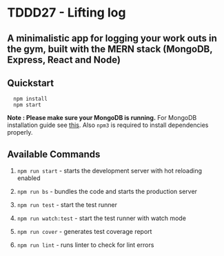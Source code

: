 # TDDD27 - Lifting log
## A minimalistic app for logging your work outs in the gym, built with the MERN stack (MongoDB, Express, React and Node)

## Quickstart

```
  npm install
  npm start
```

**Note : Please make sure your MongoDB is running.** For MongoDB installation guide see [this](https://docs.mongodb.org/v3.0/installation/). Also `npm3` is required to install dependencies properly.

## Available Commands

1. `npm run start` - starts the development server with hot reloading enabled

2. `npm run bs` - bundles the code and starts the production server

3. `npm run test` - start the test runner

4. `npm run watch:test` - start the test runner with watch mode

5. `npm run cover` - generates test coverage report

6. `npm run lint` - runs linter to check for lint errors
